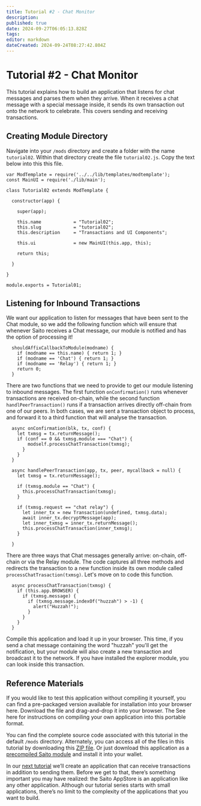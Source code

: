 ```yaml
---
title: Tutorial #2 - Chat Monitor
description: 
published: true
date: 2024-09-27T06:05:13.828Z
tags: 
editor: markdown
dateCreated: 2024-09-24T08:27:42.804Z
---
```


# Tutorial #2 - Chat Monitor

This tutorial explains how to build an application that listens for chat messages and parses them when they arrive. When it receives a chat message with a special message inside, it sends its own transaction out onto the network to celebrate. This covers sending and receiving transactions.

## Creating Module Directory

Navigate into your ```/mods``` directory and create a folder with the name ```tutorial02```. Within that directory create the file ```tutorial02.js```. Copy the text below into this this file.

```
var ModTemplate = require('../../lib/templates/modtemplate');
const MainUI = require('./lib/main');

class Tutorial02 extends ModTemplate {

  constructor(app) {

    super(app);

    this.name            = "Tutorial02";
    this.slug            = "tutorial02";
    this.description     = "Transactions and UI Components";

    this.ui              = new MainUI(this.app, this);

    return this;

  }

}

module.exports = Tutorial01;
```

## Listening for Inbound Transactions

We want our application to listen for messages that have been sent to the Chat module, so we add the following function which will ensure that whenever Saito receives a Chat message, our module is notified and has the option of processing it!

```
  shouldAffixCallbackToModule(modname) {
    if (modname == this.name) { return 1; }
    if (modname == 'Chat') { return 1; }
    if (modname == 'Relay') { return 1; }
    return 0;
  }
  ```

There are two functions that we need to provide to get our module listening to inbound messages. The first function ```onConfirmation()``` runs whenever transactions are received on-chain, while the second function ```handlPeerTransaction()``` runs if a transaction arrives directly off-chain from one of our peers. In both cases, we are sent a transaction object to process, and forward it to a third function that will analyse the transaction.

```
  async onConfirmation(blk, tx, conf) {
    let txmsg = tx.returnMessage();
    if (conf == 0 && txmsg.module === "Chat") {      
        modself.processChatTransaction(txmsg);
      }
    }
  }

  async handlePeerTransaction(app, tx, peer, mycallback = null) {  
    let txmsg = tx.returnMessage();
      
    if (txmsg.module == "Chat") {
      this.processChatTransaction(txmsg);
    }

    if (txmsg.request == "chat relay") {
      let inner_tx = new Transaction(undefined, txmsg.data);
      await inner_tx.decryptMessage(app);
      let inner_txmsg = inner_tx.returnMessage();
      this.processChatTransaction(inner_txmsg);
    } 
    
  }
 ```
 
There are three ways that Chat messages generally arrive: on-chain, off-chain or via the Relay module. The code captures all three methods and redirects the transaction to a new function inside its own module called ```processChatTrasaction(txmsg)```. Let's move on to code this function.

```
  async processChatTransaction(txmsg) {
    if (this.app.BROWSER) {
      if (txmsg.message) {
        if (txmsg.message.indexOf("huzzah") > -1) {
          alert("Huzzah!");
        }
      }
    }
  }
 ```

Compile this application and load it up in your browser. This time, if you send a chat message containing the word "huzzah" you'll get the notification, but your module will also create a new transaction and broadcast it to the network. If you have installed the explorer module, you can look inside this transaction.




## Reference Materials

If you would like to test this application without compiling it yourself, you can find a pre-packaged version available for installation into your browser here. Download the file and drag-and-drop it into your browser. The See here for instructions on compiling your own application into this portable format.

You can find the complete source code associated with this tutorial in the default ```/mods``` directory.  Alternately, you can access all of the files in this tutorial by downloading this [ZIP file](/tutorial02.zip). Or just download this application as a [precompiled Saito module](/) and install it into your wallet.



In our [next tutorial](/tech/tutorial/03) we’ll create an application that can receive transactions in addition to sending them. Before we get to that, there’s something important you may have realized: the Saito AppStore is an application like any other application. Although our tutorial series starts with small applications, there’s no limit to the complexity of the applications that you want to build.

